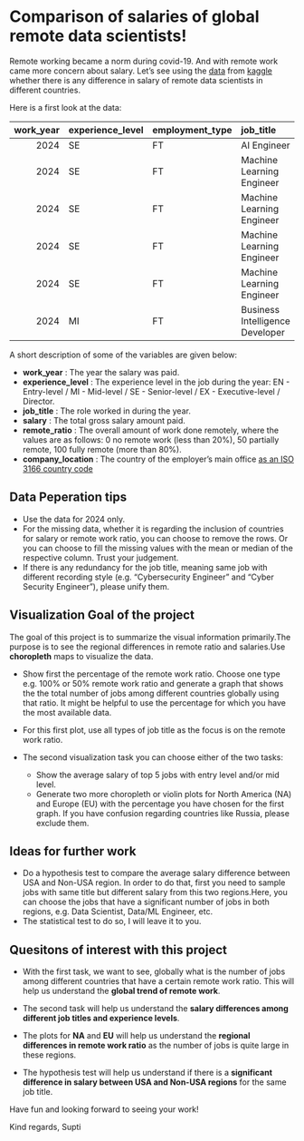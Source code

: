 # Comparison of salaries of global remote data scientists!

Remote working became a norm during covid-19. And with remote work came
more concern about salary. Let’s see using the
[data](https://github.com/Dr-Eberle-Zentrum/Data-projects-with-R-and-GitHub/blob/main/Projects/Supti7/Salaries_data_scientists.csv)
from
[kaggle](https://www.kaggle.com/datasets/abhinavshaw09/data-science-job-salaries-2024?resource=download)
whether there is any difference in salary of remote data scientists in
different countries.

Here is a first look at the data:

<table>
<colgroup>
<col style="width: 5%" />
<col style="width: 9%" />
<col style="width: 9%" />
<col style="width: 18%" />
<col style="width: 4%" />
<col style="width: 9%" />
<col style="width: 8%" />
<col style="width: 10%" />
<col style="width: 7%" />
<col style="width: 9%" />
<col style="width: 7%" />
</colgroup>
<thead>
<tr class="header">
<th style="text-align: right;">work_year</th>
<th style="text-align: left;">experience_level</th>
<th style="text-align: left;">employment_type</th>
<th style="text-align: left;">job_title</th>
<th style="text-align: right;">salary</th>
<th style="text-align: left;">salary_currency</th>
<th style="text-align: right;">salary_in_usd</th>
<th style="text-align: left;">employee_residence</th>
<th style="text-align: right;">remote_ratio</th>
<th style="text-align: left;">company_location</th>
<th style="text-align: left;">company_size</th>
</tr>
</thead>
<tbody>
<tr class="odd">
<td style="text-align: right;">2024</td>
<td style="text-align: left;">SE</td>
<td style="text-align: left;">FT</td>
<td style="text-align: left;">AI Engineer</td>
<td style="text-align: right;">90000</td>
<td style="text-align: left;">USD</td>
<td style="text-align: right;">90000</td>
<td style="text-align: left;">AE</td>
<td style="text-align: right;">0</td>
<td style="text-align: left;">AE</td>
<td style="text-align: left;">L</td>
</tr>
<tr class="even">
<td style="text-align: right;">2024</td>
<td style="text-align: left;">SE</td>
<td style="text-align: left;">FT</td>
<td style="text-align: left;">Machine Learning Engineer</td>
<td style="text-align: right;">180500</td>
<td style="text-align: left;">USD</td>
<td style="text-align: right;">180500</td>
<td style="text-align: left;">US</td>
<td style="text-align: right;">0</td>
<td style="text-align: left;">US</td>
<td style="text-align: left;">M</td>
</tr>
<tr class="odd">
<td style="text-align: right;">2024</td>
<td style="text-align: left;">SE</td>
<td style="text-align: left;">FT</td>
<td style="text-align: left;">Machine Learning Engineer</td>
<td style="text-align: right;">96200</td>
<td style="text-align: left;">USD</td>
<td style="text-align: right;">96200</td>
<td style="text-align: left;">US</td>
<td style="text-align: right;">0</td>
<td style="text-align: left;">US</td>
<td style="text-align: left;">M</td>
</tr>
<tr class="even">
<td style="text-align: right;">2024</td>
<td style="text-align: left;">SE</td>
<td style="text-align: left;">FT</td>
<td style="text-align: left;">Machine Learning Engineer</td>
<td style="text-align: right;">235000</td>
<td style="text-align: left;">USD</td>
<td style="text-align: right;">235000</td>
<td style="text-align: left;">AU</td>
<td style="text-align: right;">0</td>
<td style="text-align: left;">AU</td>
<td style="text-align: left;">M</td>
</tr>
<tr class="odd">
<td style="text-align: right;">2024</td>
<td style="text-align: left;">SE</td>
<td style="text-align: left;">FT</td>
<td style="text-align: left;">Machine Learning Engineer</td>
<td style="text-align: right;">175000</td>
<td style="text-align: left;">USD</td>
<td style="text-align: right;">175000</td>
<td style="text-align: left;">AU</td>
<td style="text-align: right;">0</td>
<td style="text-align: left;">AU</td>
<td style="text-align: left;">M</td>
</tr>
<tr class="even">
<td style="text-align: right;">2024</td>
<td style="text-align: left;">MI</td>
<td style="text-align: left;">FT</td>
<td style="text-align: left;">Business Intelligence Developer</td>
<td style="text-align: right;">95413</td>
<td style="text-align: left;">USD</td>
<td style="text-align: right;">95413</td>
<td style="text-align: left;">US</td>
<td style="text-align: right;">100</td>
<td style="text-align: left;">US</td>
<td style="text-align: left;">M</td>
</tr>
</tbody>
</table>

A short description of some of the variables are given below:

-   **work\_year** : The year the salary was paid.
-   **experience\_level** : The experience level in the job during the
    year: EN - Entry-level / MI - Mid-level / SE - Senior-level / EX -
    Executive-level / Director.
-   **job\_title** : The role worked in during the year.
-   **salary** : The total gross salary amount paid.
-   **remote\_ratio** : The overall amount of work done remotely, where
    the values are as follows: 0 no remote work (less than 20%), 50
    partially remote, 100 fully remote (more than 80%).
-   **company\_location** : The country of the employer’s main office
    [as an ISO 3166 country
    code](https://www.iso.org/iso-3166-country-codes.html)

## Data Peperation tips

-   Use the data for 2024 only.
-   For the missing data, whether it is regarding the inclusion of
    countries for salary or remote work ratio, you can choose to remove
    the rows. Or you can choose to fill the missing values with the mean
    or median of the respective column. Trust your judgement.
-   If there is any redundancy for the job title, meaning same job with
    different recording style (e.g. “Cybersecurity Engineer” and “Cyber
    Security Engineer”), please unify them.

## Visualization Goal of the project

The goal of this project is to summarize the visual information
primarily.The purpose is to see the regional differences in remote ratio
and salaries.Use **choropleth** maps to visualize the data.

-   Show first the percentage of the remote work ratio. Choose one type
    e.g. 100% or 50% remote work ratio and generate a graph that shows
    the the total number of jobs among different countries globally
    using that ratio. It might be helpful to use the percentage for
    which you have the most available data.

-   For this first plot, use all types of job title as the focus is on
    the remote work ratio.

-   The second visualization task you can choose either of the two
    tasks:

    -   Show the average salary of top 5 jobs with entry level and/or
        mid level.
    -   Generate two more choropleth or violin plots for North America
        (NA) and Europe (EU) with the percentage you have chosen for the
        first graph. If you have confusion regarding countries like
        Russia, please exclude them.

## Ideas for further work

-   Do a hypothesis test to compare the average salary difference
    between USA and Non-USA region. In order to do that, first you need
    to sample jobs with same title but different salary from this two
    regions.Here, you can choose the jobs that have a significant number
    of jobs in both regions, e.g. Data Scientist, Data/ML Engineer, etc.
-   The statistical test to do so, I will leave it to you.

## Quesitons of interest with this project

-   With the first task, we want to see, globally what is the number of
    jobs among different countries that have a certain remote work
    ratio. This will help us understand the **global trend of remote
    work**.

-   The second task will help us understand the **salary differences
    among different job titles and experience levels**.

-   The plots for **NA** and **EU** will help us understand the
    **regional differences in remote work ratio** as the number of jobs
    is quite large in these regions.

-   The hypothesis test will help us understand if there is a
    **significant difference in salary between USA and Non-USA regions**
    for the same job title.

Have fun and looking forward to seeing your work!

Kind regards, Supti
